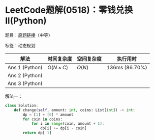 # LeetCode题解(0518)：零钱兑换II(Python)

题目：[原题链接](https://leetcode-cn.com/problems/coin-change-2/)（中等）

标签：动态规划

| 解法           | 时间复杂度 | 空间复杂度 | 执行用时       |
| -------------- | ---------- | ---------- | -------------- |
| Ans 1 (Python) | $O(N×C)$   | $O(N)$     | 136ms (86.70%) |
| Ans 2 (Python) |            |            |                |
| Ans 3 (Python) |            |            |                |

解法一：

```python
class Solution:
    def change(self, amount: int, coins: List[int]) -> int:
        dp = [1] + [0] * amount
        for coin in coins:
            for i in range(coin, amount + 1):
                dp[i] += dp[i - coin]
        return dp[-1]
```

